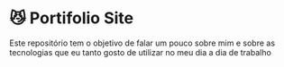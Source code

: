 # :smirk_cat: Portifolio Site
Este repositório tem o objetivo de falar um pouco sobre mim e sobre as tecnologias que eu tanto gosto de utilizar no meu dia a dia de trabalho
